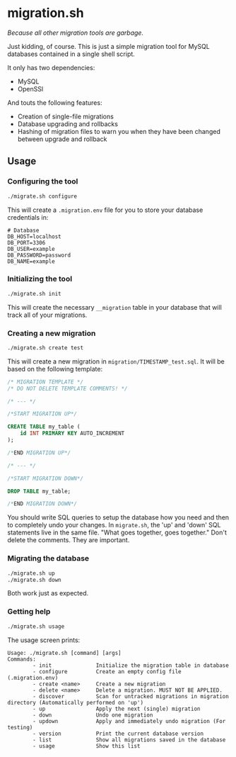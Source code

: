 # migration.sh

_Because all other migration tools are garbage._

Just kidding, of course. This is just a simple migration tool for MySQL databases contained in a single shell script.

It only has two dependencies: 
- MySQL
- OpenSSl

And touts the following features:
- Creation of single-file migrations
- Database upgrading and rollbacks
- Hashing of migration files to warn you when they have been changed between upgrade and rollback

## Usage

### Configuring the tool

```BASH
./migrate.sh configure
```

This will create a `.migration.env` file for you to store your database credentials in:

```
# Database
DB_HOST=localhost
DB_PORT=3306
DB_USER=example
DB_PASSWORD=password
DB_NAME=example
```

### Initializing the tool

```BASH
./migrate.sh init
```

This will create the necessary `__migration` table in your database that will track all of your migrations.

### Creating a new migration

```BASH
./migrate.sh create test
```

This will create a new migration in `migration/TIMESTAMP_test.sql`. It will be based on the following template:

```SQL
/* MIGRATION TEMPLATE */
/* DO NOT DELETE TEMPLATE COMMENTS! */

/* --- */

/*START MIGRATION UP*/

CREATE TABLE my_table (
    id INT PRIMARY KEY AUTO_INCREMENT
);

/*END MIGRATION UP*/

/* --- */

/*START MIGRATION DOWN*/

DROP TABLE my_table;

/*END MIGRATION DOWN*/
```

You should write SQL queries to setup the database how you need and then to completely undo your changes. In `migrate.sh`, the 'up' and 'down' SQL statements live in the same file. "What goes together, goes together." Don't delete the comments. They are important. 

### Migrating the database

```BASH
./migrate.sh up
./migrate.sh down
```

Both work just as expected.

### Getting help

```BASH
./migrate.sh usage
```

The usage screen prints:

```
Usage: ./migrate.sh [command] [args]
Commands:
        - init              Initialize the migration table in database
        - configure         Create an empty config file (.migration.env)
        - create <name>     Create a new migration
        - delete <name>     Delete a migration. MUST NOT BE APPLIED.
        - discover          Scan for untracked migrations in migration directory (Automatically performed on 'up')
        - up                Apply the next (single) migration
        - down              Undo one migration
        - updown            Apply and immediately undo migration (For testing)
        - version           Print the current database version
        - list              Show all migrations saved in the database
        - usage             Show this list
```